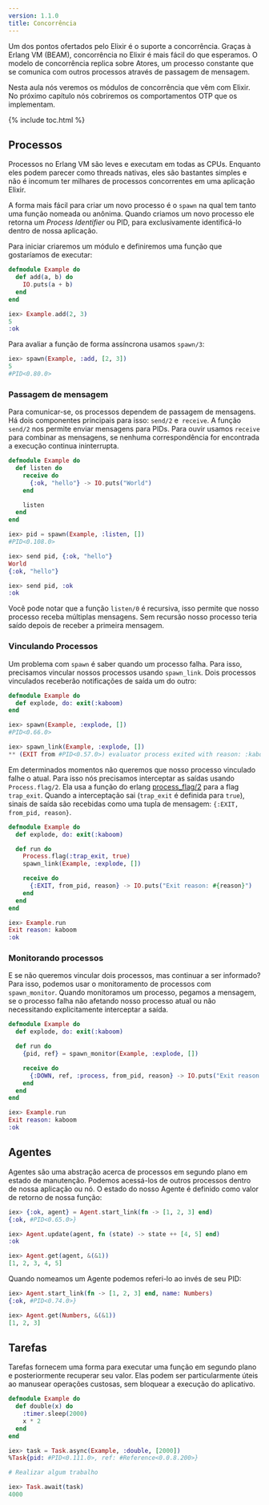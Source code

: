 ```yaml
---
version: 1.1.0
title: Concorrência
---
```


Um dos pontos ofertados pelo Elixir é o suporte a concorrência. Graças à Erlang VM (BEAM), concorrência no Elixir é mais fácil do que esperamos. O modelo de concorrência replica sobre Atores, um processo constante que se comunica com outros processos através de passagem de mensagem.

Nesta aula nós veremos os módulos de concorrência que vêm com Elixir. No próximo capítulo nós cobriremos os comportamentos OTP que os implementam.

{% include toc.html %}

## Processos

Processos no Erlang VM são leves e executam em todas as CPUs. Enquanto eles podem parecer como threads nativas, eles são bastantes simples e não é incomum ter milhares de processos concorrentes em uma aplicação Elixir.

A forma mais fácil para criar um novo processo é o `spawn` na qual tem tanto uma função nomeada ou anônima. Quando criamos um novo processo ele retorna um _Process Identifier_ ou PID, para exclusivamente identificá-lo dentro de nossa aplicação.

Para iniciar criaremos um módulo e definiremos uma função que gostaríamos de executar:

```elixir
defmodule Example do
  def add(a, b) do
    IO.puts(a + b)
  end
end

iex> Example.add(2, 3)
5
:ok
```

Para avaliar a função de forma assíncrona usamos `spawn/3`:

```elixir
iex> spawn(Example, :add, [2, 3])
5
#PID<0.80.0>
```

### Passagem de mensagem

Para comunicar-se, os processos dependem de passagem de mensagens. Há dois componentes principais para isso: `send/2` e` receive`. A função `send/2` nos permite enviar mensagens para PIDs. Para ouvir usamos `receive` para combinar as mensagens, se nenhuma correspondência for encontrada a execução continua ininterrupta.

```elixir
defmodule Example do
  def listen do
    receive do
      {:ok, "hello"} -> IO.puts("World")
    end

    listen
  end
end

iex> pid = spawn(Example, :listen, [])
#PID<0.108.0>

iex> send pid, {:ok, "hello"}
World
{:ok, "hello"}

iex> send pid, :ok
:ok
```

Você pode notar que a função `listen/0` é recursiva, isso permite que nosso processo receba múltiplas mensagens. Sem recursão nosso processo teria saído depois de receber a primeira mensagem.

### Vinculando Processos

Um problema com `spawn` é saber quando um processo falha. Para isso, precisamos vincular nossos processos usando `spawn_link`. Dois processos vinculados receberão notificações de saída um do outro:

```elixir
defmodule Example do
  def explode, do: exit(:kaboom)
end

iex> spawn(Example, :explode, [])
#PID<0.66.0>

iex> spawn_link(Example, :explode, [])
** (EXIT from #PID<0.57.0>) evaluator process exited with reason: :kaboom
```

Em determinados momentos não queremos que nosso processo vinculado falhe o atual. Para isso nós precisamos interceptar as saídas usando `Process.flag/2`. Ela usa a função do erlang [process_flag/2](http://erlang.org/doc/man/erlang.html#process_flag-2) para a flag `trap_exit`. Quando a interceptação sai (`trap_exit` é definida para `true`), sinais de saída são recebidas como uma tupla de mensagem: `{:EXIT, from_pid, reason}`.

```elixir
defmodule Example do
  def explode, do: exit(:kaboom)

  def run do
    Process.flag(:trap_exit, true)
    spawn_link(Example, :explode, [])

    receive do
      {:EXIT, from_pid, reason} -> IO.puts("Exit reason: #{reason}")
    end
  end
end

iex> Example.run
Exit reason: kaboom
:ok
```

### Monitorando processos

E se não queremos vincular dois processos, mas continuar a ser informado? Para isso, podemos usar o monitoramento de processos com `spawn_monitor`. Quando monitoramos um processo, pegamos a mensagem, se o processo falha não afetando nosso processo atual ou não necessitando explicitamente interceptar a saída.

```elixir
defmodule Example do
  def explode, do: exit(:kaboom)

  def run do
    {pid, ref} = spawn_monitor(Example, :explode, [])

    receive do
      {:DOWN, ref, :process, from_pid, reason} -> IO.puts("Exit reason: #{reason}")
    end
  end
end

iex> Example.run
Exit reason: kaboom
:ok
```

## Agentes

Agentes são uma abstração acerca de processos em segundo plano em estado de manutenção. Podemos acessá-los de outros processos dentro de nossa aplicação ou nó. O estado do nosso Agente é definido como valor de retorno de nossa função:

```elixir
iex> {:ok, agent} = Agent.start_link(fn -> [1, 2, 3] end)
{:ok, #PID<0.65.0>}

iex> Agent.update(agent, fn (state) -> state ++ [4, 5] end)
:ok

iex> Agent.get(agent, &(&1))
[1, 2, 3, 4, 5]
```

Quando nomeamos um Agente podemos referi-lo ao invés de seu PID:

```elixir
iex> Agent.start_link(fn -> [1, 2, 3] end, name: Numbers)
{:ok, #PID<0.74.0>}

iex> Agent.get(Numbers, &(&1))
[1, 2, 3]
```

## Tarefas

Tarefas fornecem uma forma para executar uma função em segundo plano e posteriormente recuperar seu valor. Elas podem ser particularmente úteis ao manusear operações custosas, sem bloquear a execução do aplicativo.

```elixir
defmodule Example do
  def double(x) do
    :timer.sleep(2000)
    x * 2
  end
end

iex> task = Task.async(Example, :double, [2000])
%Task{pid: #PID<0.111.0>, ref: #Reference<0.0.8.200>}

# Realizar algum trabalho

iex> Task.await(task)
4000
```
